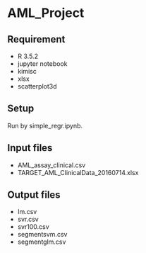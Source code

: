 # AML_Project

## Requirement
- R 3.5.2
- jupyter notebook
- kimisc
- xlsx
- scatterplot3d

## Setup
Run by simple_regr.ipynb.

## Input files
- AML_assay_clinical.csv
- TARGET_AML_ClinicalData_20160714.xlsx

## Output files
- lm.csv  
- svr.csv
- svr100.csv
- segmentsvm.csv
- segmentglm.csv
